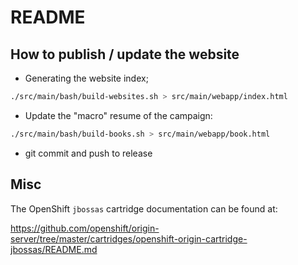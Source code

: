 README
====

How to publish / update the website
----

* Generating the website index;

```bash
./src/main/bash/build-websites.sh > src/main/webapp/index.html
```

* Update the "macro" resume of the campaign:

```bash
./src/main/bash/build-books.sh > src/main/webapp/book.html
```

* git commit and push to release

Misc
----

The OpenShift `jbossas` cartridge documentation can be found at:

https://github.com/openshift/origin-server/tree/master/cartridges/openshift-origin-cartridge-jbossas/README.md
